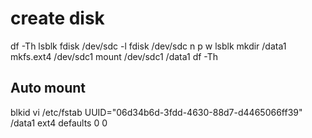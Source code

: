 # create disk
df -Th
lsblk
fdisk /dev/sdc -l
fdisk /dev/sdc
n
p
w
lsblk
mkdir /data1
mkfs.ext4 /dev/sdc1
mount /dev/sdc1 /data1
df -Th

## Auto mount 
blkid
vi /etc/fstab
UUID="06d34b6d-3fdd-4630-88d7-d4465066ff39" /data1 ext4 defaults 0 0
